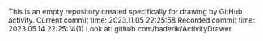 This is an empty repository created specifically for drawing by GitHub activity.
Current commit time: 2023.11.05 22:25:58
Recorded commit time: 2023.05.14 22:25:14(1)
Look at: github.com/baderik/ActivityDrawer

